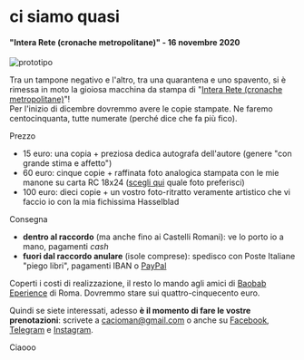 
# ci siamo quasi  
#### "Intera Rete (cronache metropolitane)" - 16 novembre 2020  

![](https://live.staticflickr.com/65535/50342340017_b4061393e8_c.jpg "prototipo")  

Tra un tampone negativo e l'altro, tra una quarantena e uno spavento, si è rimessa in moto la gioiosa macchina da stampa di "[Intera Rete (cronache metropolitane)](https://cacioman.github.io/interarete.html)"!  
Per l'inizio di dicembre dovremmo avere le copie stampate. Ne faremo centocinquanta, tutte numerate (perché dice che fa più fico).  

Prezzo 
- 15 euro: una copia + preziosa dedica autografa dell'autore (genere "con grande stima e affetto")  
- 60 euro: cinque copie + raffinata foto analogica stampata con le mie manone su carta RC 18x24 ([scegli qui](https://www.flickr.com/gp/cacioman/sb6050) quale foto preferisci)  
- 100 euro: dieci copie + un vostro foto-ritratto veramente artistico che vi faccio io con la mia fichissima Hasselblad    

Consegna 
- **dentro al raccordo** (ma anche fino ai Castelli Romani): ve lo porto io a mano, pagamenti *cash*  
- **fuori dal raccordo anulare** (isole comprese): spedisco con Poste  Italiane "piego libri", pagamenti IBAN o [PayPal](https://www.paypal.me/ClaudioGatti)    

Coperti i costi di realizzazione, il resto lo mando agli amici di [Baobab Eperience](https://baobabexperience.org/) di Roma. Dovremmo stare sui quattro-cinquecento euro.  

Quindi se siete interessati, adesso **è il momento di fare le vostre prenotazioni**: scrivete a [cacioman@gmail.com](mailto::cacioman@gmail.com) o anche su [Facebook](https://www.facebook.com/ClaudioGatti63), [Telegram](https://t.me/cgatti) e [Instagram](https://www.instagram.com/cacioman63).  

Ciaooo
